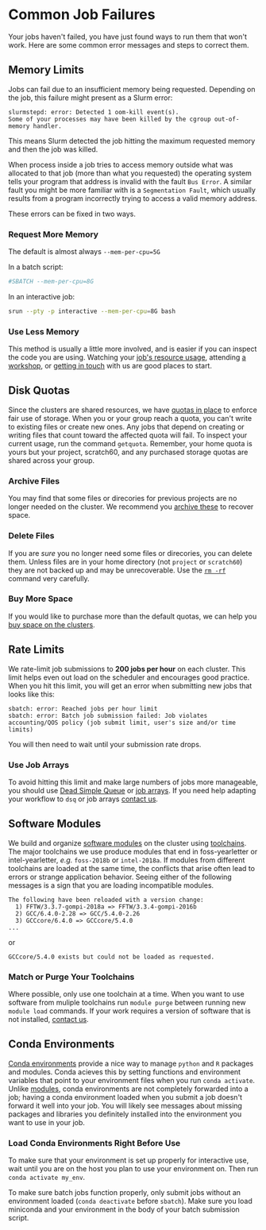 # Common Job Failures

Your jobs haven't failed, you have just found ways to run them that won't work. Here are some common error messages and steps to correct them.

## Memory Limits

Jobs can fail due to an insufficient memory being requested. Depending on the job, this failure might present as a Slurm error:

```
slurmstepd: error: Detected 1 oom-kill event(s).
Some of your processes may have been killed by the cgroup out-of-memory handler.
```

This means Slurm detected the job hitting the maximum requested memory and then the job was killed.

When process inside a job tries to access memory outside what was allocated to that job (more than what you requested) the operating system tells your program that address is invalid with the fault `Bus Error`. A similar fault you might be more familiar with is a `Segmentation Fault`, which usually results from a program incorrectly trying to access a valid memory address.

These errors can be fixed in two ways.

### Request More Memory

The default is almost always `--mem-per-cpu=5G`

In a batch script:

``` bash
#SBATCH --mem-per-cpu=8G
```

In an interactive job:

``` bash
srun --pty -p interactive --mem-per-cpu=8G bash
```

### Use Less Memory

This method is usually a little more involved, and is easier if you can inspect the code you are using. Watching your [job's resource usage](/clusters-at-yale/job-scheduling/resource-usage), attending [a workshop](https://research.computing.yale.edu/training/writing-efficient-r-code), or [getting in touch](/#get-help) with us are good places to start.

## Disk Quotas

Since the clusters are shared resources, we have [quotas in place](/clusters-at-yale/data) to enforce fair use of storage. When you or your group reach a quota, you can't write to existing files or create new ones. Any jobs that depend on creating or writing files that count toward the affected quota will fail. To inspect your current usage, run the command `getquota`. Remember, your home quota is yours but your project, scratch60, and any purchased storage quotas are shared across your group.

### Archive Files

You may find that some files or direcories for previous projects are no longer needed on the cluster. We recommend you [archive these](/data/archive/) to recover space.

### Delete Files

If you are *_sure_* you no longer need some files or direcories, you can delete them. Unless files are in your home directory (not `project` or `scratch60`) they are not backed up and may be unrecoverable. Use the [`rm -rf`](https://thenextweb.com/media/2012/05/21/how-pixars-toy-story-2-was-deleted-twice-once-by-technology-and-again-for-its-own-good) command very carefully.

### Buy More Space

If you would like to purchase more than the default quotas, we can help you [buy space on the clusters](/clusters-at-yale/data/index/#get-more-storage).

## Rate Limits

We rate-limit job submissions to **200 jobs per hour** on each cluster. This limit helps even out load on the scheduler and encourages good practice. When you hit this limit, you will get an error when submitting new jobs that looks like this:

``` text
sbatch: error: Reached jobs per hour limit
sbatch: error: Batch job submission failed: Job violates accounting/QOS policy (job submit limit, user's size and/or time limits)
```

You will then need to wait until your submission rate drops. 

### Use Job Arrays

To avoid hitting this limit and make large numbers of jobs more manageable, you should use [Dead Simple Queue](/clusters-at-yale/job-scheduling/dsq) or [job arrays](https://slurm.schedmd.com/job_array.html). If you need help adapting your workflow to `dsq` or job arrays [contact us](/#get-help).

## Software Modules

We build and organize [software modules](/clusters-at-yale/applications/modules) on the cluster using [toolchains](/clusters-at-yale/applications/toolchains/#toolchains). The major toolchains we use produce modules that end in foss-yearletter or intel-yearletter, *e.g.* `foss-2018b` or `intel-2018a`. If modules from different toolchains are loaded at the same time, the conflicts that arise often lead to errors or strange application behavior. Seeing either of the following messages is a sign that you are loading incompatible modules. 

```
The following have been reloaded with a version change:
  1) FFTW/3.3.7-gompi-2018a => FFTW/3.3.4-gompi-2016b
  2) GCC/6.4.0-2.28 => GCC/5.4.0-2.26
  3) GCCcore/6.4.0 => GCCcore/5.4.0
...
```

or

```
GCCcore/5.4.0 exists but could not be loaded as requested.
```

### Match or Purge Your Toolchains

Where possible, only use one toolchain at a time. When you want to use software from muliple toolchains run `module purge` between running new `module load` commands. If your work requires a version of software that is not installed, [contact us](/#get-help).

## Conda Environments

[Conda environments](/clusters-at-yale/guides/conda/) provide a nice way to manage `python` and `R` packages and modules. Conda acieves this by setting functions and environment variables that point to your environment files when you run `conda activate`. Unlike [modules](/clusters-at-yale/applications/modules/), conda environments are not completely forwarded into a job; having a conda environment loaded when you submit a job doesn't forward it well into your job. You will likely see messages about missing packages and libraries you definitely installed into the environment you want to use in your job.

### Load Conda Environments Right Before Use

To make sure that your environment is set up properly for interactive use, wait until you are on the host you plan to use your environment on. Then run `conda activate my_env`.

To make sure batch jobs function properly, only submit jobs without an environment loaded (`conda deactivate` before `sbatch`). Make sure you load miniconda and your environment in the body of your batch submission script.
